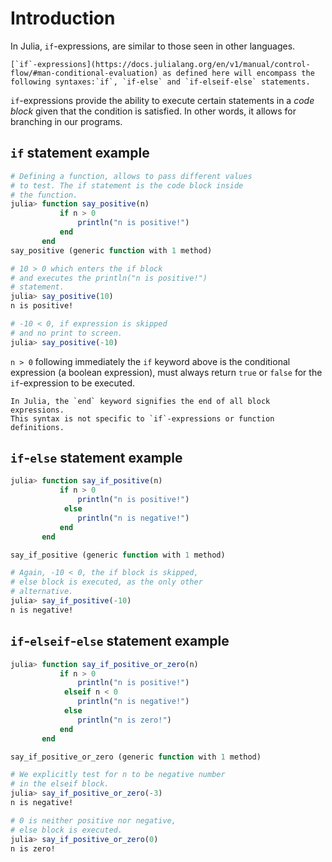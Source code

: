 # Introduction

In Julia, `if`-expressions, are similar to those seen in other languages.

~~~~exercism/note
[`if`-expressions](https://docs.julialang.org/en/v1/manual/control-flow/#man-conditional-evaluation) as defined here will encompass the following syntaxes:`if`, `if-else` and `if-elseif-else` statements.
~~~~

`if`-expressions provide the ability to execute certain statements in a _code block_ given that the condition is satisfied. In other words, it allows for branching in our programs.

## `if` statement example

```julia
# Defining a function, allows to pass different values
# to test. The if statement is the code block inside
# the function.
julia> function say_positive(n)
           if n > 0
               println("n is positive!")
           end
       end
say_positive (generic function with 1 method)

# 10 > 0 which enters the if block
# and executes the println("n is positive!") 
# statement.
julia> say_positive(10)
n is positive!

# -10 < 0, if expression is skipped
# and no print to screen.
julia> say_positive(-10)
```
`n > 0` following immediately the `if` keyword above is the conditional expression (a boolean expression), must always return `true` or `false` for the `if`-expression to be executed.


~~~~exercism/note
In Julia, the `end` keyword signifies the end of all block expressions.
This syntax is not specific to `if`-expressions or function definitions.
~~~~

## `if`-`else` statement example

```julia
julia> function say_if_positive(n)
           if n > 0
               println("n is positive!")
            else
               println("n is negative!")
           end
       end

say_if_positive (generic function with 1 method)

# Again, -10 < 0, the if block is skipped,
# else block is executed, as the only other 
# alternative.
julia> say_if_positive(-10)
n is negative!
```
## `if`-`elseif`-`else` statement example

```julia
julia> function say_if_positive_or_zero(n)
           if n > 0
               println("n is positive!")
            elseif n < 0
               println("n is negative!")
            else
               println("n is zero!")
           end
       end

say_if_positive_or_zero (generic function with 1 method)

# We explicitly test for n to be negative number
# in the elseif block.
julia> say_if_positive_or_zero(-3)
n is negative!

# 0 is neither positive nor negative,
# else block is executed.
julia> say_if_positive_or_zero(0)
n is zero!
```

